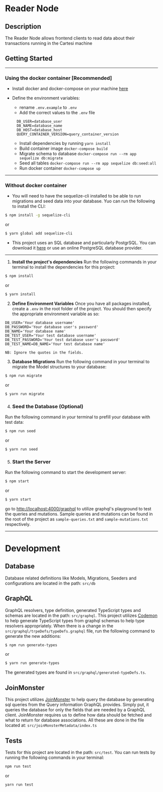 # Reader Node

## Description
The Reader Node allows frontend clients to read data about their transactions running in the Cartesi machine

## Getting Started
---
### Using the docker container [Recommended]
* Install docker and docker-compose on your machine [here](https://docs.docker.com/compose/gettingstarted/)

* Define the environment variables:
  * rename `.env.example` to `.env`
  * Add the correct values to the `.env` file
  ```shell 
    DB_USER=database_user
    DB_NAME=database_name
    DB_HOST=database_host
    QUERY_CONTAINER_VERSION=query_container_version
    ```
  * Install dependencies by running `yarn install`
  * Build container image `docker-compose build`
  * Migrate schema to database `docker-compose run --rm app sequelize db:migrate`
  * Seed all tables `docker-compose run --rm app sequelize db:seed:all`
  * Run docker container `docker-compose up`
  
---
### Without docker container
- You will need to have the sequelize-cli installed to be able to run migrations and seed data into your database. Yuo can run the following to install the CLI:

``` bash
$ npm install -g sequelize-cli
```
or

``` bash
$ yarn global add sequelize-cli
```

- This project uses an SQL database and particularly PostgrSQL. You can download it [here](https://www.postgresql.org/download/) or use an online PostgreSQL database provider.
---
 1. **Install the project's dependencies**
Run the following commands in your terminal to install the dependencies for this project:
``` bash
$ npm install
```
or

``` bash
$ yarn install
```

 2.  **Define Environment Variables**
Once you have all packages installed, create a `.env` in the root folder of the project. You should then specify the appropriate environment variable as so:

```env
DB_USER='Your database username'
DB_PASSWORD='Your database user's password'
DB_NAME='Your database name'
DB_TEST_USER='Your test database username'
DB_TEST_PASSWORD='Your test database user's password'
DB_TEST_NAME=DB_NAME='Your test database name'
```
`NB: Ignore the quotes in the fields.`

3.  **Database Migrations**
Run the following command in your terminal to migrate the Model structures to your database:

```bash
$ npm run migrate
```
or
```bash
$ yarn run migrate
```

4. ### **Seed the Database (Optional)**
Run the following command in your terminal to prefill your database with test data:

```bash
$ npm run seed
```
or
```bash
$ yarn run seed
```

5. ### **Start the Server**
Run the following command to start the development server:

```bash
$ npm start
```
or
```bash
$ yarn start
```
go to [http://localhost:4000/graphql](http://localhost:4000/graphql) to utilize graphql's playground to test the queries and mutations. Sample queries and mutations can be found in the root of the project as `sample-queries.txt` and `sample-mutations.txt` respectively.

---
# Development
## Database
Database related definitions like Models, Migrations, Seeders and configurations are located in the path: `src/db`

## GraphQL
GraphQL resolvers, type definition, generated TypeScript types and schemas are located in the path: `src/graphql`. This project utilizes [Codemon](https://web.codemon.com/) to help generate TypeScript types from graphql schemas to help type resolvers appropriately. When there is a change in the `src/graphql/trpeDefs/typeDefs.graphql` file, run the following command to generate the new additions:

```bash
$ npm run generate-types
```
or
```bash
$ yarn run generate-types
```
The generated types are found in `src/graphql/generated-typeDefs.ts`.

## JoinMonster
This project utilizes [JoinMonster](https://join-monster.readthedocs.io/) to help query the database by generating sql queries from the Query information GraphQL provides. Simply put, it queries the database for only the fields that are needed by a GraphQL client.
JoinMonster requires us to define how data should be fetched and what to return for database associations. All these are done in the file located at: `src/joinMonsterMetadata/index.ts`

## Tests
Tests for this project are located in the path: `src/test`. You can run tests by running the following commands in your terminal:
```bash
npm run test
```
or
```bash
yarn run test
```